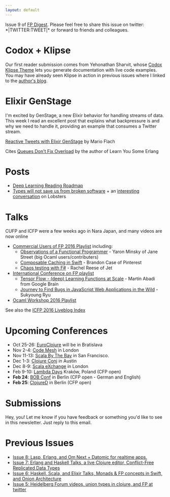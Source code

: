 ```yaml
---
layout: default
---
```

Issue 9 of [FP Digest](http://fpdigest.com). Please feel free to share this issue on twitter: \*|TWITTER:TWEET|\* or forward to friends and colleagues.

Codox + Klipse
==============
Our first reader submission comes from Yehonathan Sharvit, whose [Codox Klipse Theme](https://github.com/viebel/codox-klipse-theme) lets
you generate documentation with live code examples. You may have already seen Klipse in action
in previous issues where I linked to the [author's blog](http://blog.klipse.tech/).

Elixir GenStage
===============
I'm excited by GenStage, a new Elixir behavior for handling streams of data. This week I read an excellent post that explains what
backpressure is and why we need to handle it, providing an example that consumes a Twitter stream.

[Reactive Tweets with Elixir GenStage](https://almightycouch.org/blog/reactive-tweets-elixir-genstage/) by Mario Flach 

Cites [Queues Don't Fix Overload](http://ferd.ca/queues-don-t-fix-overload.html) by the author of Learn You Some Erlang

Posts
=====
* [Deep Learning Reading Roadmap](https://github.com/songrotek/Deep-Learning-Papers-Reading-Roadmap)
* [Types will not save us from broken software](http://www.drmaciver.com/2016/10/static-typing-will-not-save-us-from-broken-software/) + an [interesting conversation](https://lobste.rs/s/mhqf7p/static_typing_will_not_save_us_from_broken) on Lobsters

Talks
=====
CUFP and ICFP were a few weeks ago in Nara Japan, and many videos are now online

* [Commercial Users of FP 2016 Playlist](https://www.youtube.com/playlist?list=PLnqUlCo055hUaidgipB5HjDpUnskXgGJ1) including:
  * [Observations of a Functional Programmer](https://www.youtube.com/watch?v=_1GZShA1F20&index=1&list=PLnqUlCo055hUaidgipB5HjDpUnskXgGJ1) - Yaron Minsky of Jane Street (big Ocaml users/contributers)
  * [Composable Caching in Swift](https://www.youtube.com/watch?v=8uqXuEZLyUU&list=PLnqUlCo055hUaidgipB5HjDpUnskXgGJ1&index=8) - Brandon Case of Pinterest
  * [Chaos testing with F#](https://www.youtube.com/watch?v=__V1wcURCYc&list=PLnqUlCo055hUaidgipB5HjDpUnskXgGJ1&index=4) - Rachel Reese of Jet
* [International Conference on FP playlist](https://www.youtube.com/playlist?list=PLnqUlCo055hV-Yb_88YYUC2ucaBKCWCsa)
  * [Tensor Flow - (deep) Learning Functions at Scale](https://www.youtube.com/watch?v=EpifLmPM1L0&index=1&list=PLnqUlCo055hV-Yb_88YYUC2ucaBKCWCsa) - Martín Abadi from Google Brain
  * [Journey to Find Bugs in JavaScript Web Applications in the Wild](https://www.youtube.com/watch?v=gEU9utf0sxE&index=14&list=PLnqUlCo055hV-Yb_88YYUC2ucaBKCWCsa) - Sukyoung Ryu
* [Ocaml Workshop 2016 Playlist](https://www.youtube.com/playlist?list=PLnqUlCo055hVHS08n-Po_T4K2eNNahkg9)

See also the [ICFP 2016 Liveblog Index](http://icfp2016.mirage.io/Index)

Upcoming Conferences
====================
* Oct 25-26: [EuroClojure](http://euroclojure.org) will be in Bratislava
* Nov 2-4: [Code Mesh](http://www.codemesh.io) in London
* Nov 11-13: [Scala By The Bay](http://scala.bythebay.io/) in San Francisco.
* Dec 1-3: [Clojure Conj](http://2016.clojure-conj.org) in Austin
* Dec 8-9: [Scala eXchange](https://skillsmatter.com/conferences/7432-scala-exchange-2016#program) in London
* Feb 9-10: [Lambda Days](http://www.lambdadays.org/lambdadays2017) Kraków, Poland (CFP open)
* **Feb 24**: [BOB Conf](http://bobkonf.de/2017/en/) in Berlin (CFP open - German and English)
* **Feb 25**: [ClojureD](http://www.clojured.de/) in Berlin (CFP open)

Submissions
===========
Hey, you! Let me know if you have feedback or something you'd like to see in this newsletter. Just reply to this email.

Previous Issues
===============
* [Issue 8: Lasp, Erlang, and Om Next + Datomic for realtime apps.](http://eepurl.com/ckm5Xj)
* [Issue 7: Erlang and Haskell Talks, a live Clojure editor, Conflict-Free Replicated Data Types](http://eepurl.com/cjhHK5)
* [Issue 6: Haskell, Scala, and Elixir Talks, Monads & FP concepts in Swift, and Onion Architecture](http://us14.campaign-archive1.com/?u=d6f2aa49298837561d558b64a&id=476023057e)
* [Issue 5: Heidelberg Forum videos, union types in clojure, and FP at twitter](http://us14.campaign-archive1.com/?u=d6f2aa49298837561d558b64a&id=202f83e42e)
